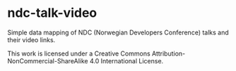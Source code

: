 ndc-talk-video
==============

Simple data mapping of NDC (Norwegian Developers Conference) talks and their video links.

This work is licensed under a Creative Commons Attribution-NonCommercial-ShareAlike 4.0 International License.
